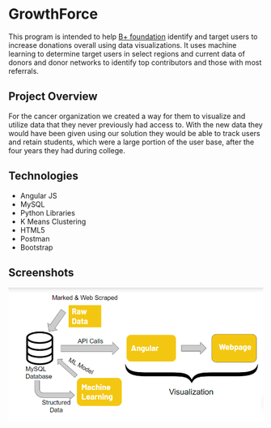 # GrowthForce

This program is intended to help [B+ foundation](https://bepositive.org) identify and target users to increase donations overall using data visualizations. It uses machine learning to determine target users in select regions and current data of donors and donor networks to identify top contributors and those with most referrals.

## Project Overview

For the cancer organization we created a way for them to visualize and utilize data that they never previously had access to. With the new data they would have been given using our solution they would be able to track users and retain students, which were a large portion of the user base, after the four years they had during college.

## Technologies

+ Angular JS
+ MySQL
+ Python Libraries
+ K Means Clustering
+ HTML5
+ Postman
+ Bootstrap

## Screenshots

<img src="ProjectModel.png"
    align="middle"
     alt="Project Model" />
